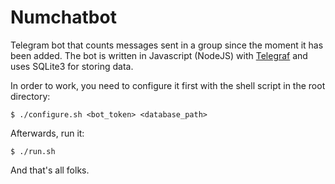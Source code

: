 # Numchatbot
Telegram bot that counts messages sent in a group since the moment it has been added. The bot is written in Javascript (NodeJS) with [Telegraf](https://github.com/telegraf/telegraf) and uses SQLite3 for storing data. 

In order to work, you need to configure it first with the shell script in the root directory:
```
$ ./configure.sh <bot_token> <database_path>
```

Afterwards, run it:
```
$ ./run.sh
```

And that's all folks.
